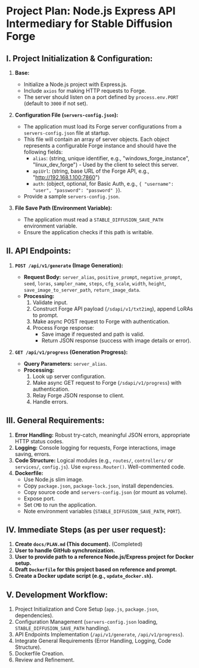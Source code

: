 # Project Plan: Node.js Express API Intermediary for Stable Diffusion Forge

## I. Project Initialization & Configuration:

1.  **Base:**
    *   Initialize a Node.js project with Express.js.
    *   Include `axios` for making HTTP requests to Forge.
    *   The server should listen on a port defined by `process.env.PORT` (default to `3000` if not set).

2.  **Configuration File (`servers-config.json`):**
    *   The application must load its Forge server configurations from a `servers-config.json` file at startup.
    *   This file will contain an array of server objects. Each object represents a configurable Forge instance and should have the following fields:
        *   `alias`: (string, unique identifier, e.g., "windows_forge_instance", "linux_dev_forge") - Used by the client to select this server.
        *   `apiUrl`: (string, base URL of the Forge API, e.g., "http://192.168.1.100:7860")
        *   `auth`: (object, optional, for Basic Auth, e.g., `{ "username": "user", "password": "password" }`).
    *   Provide a sample `servers-config.json`.

3.  **File Save Path (Environment Variable):**
    *   The application must read a `STABLE_DIFFUSION_SAVE_PATH` environment variable.
    *   Ensure the application checks if this path is writable.

## II. API Endpoints:

1.  **`POST /api/v1/generate` (Image Generation):**
    *   **Request Body:** `server_alias`, `positive_prompt`, `negative_prompt`, `seed`, `loras`, `sampler_name`, `steps`, `cfg_scale`, `width`, `height`, `save_image_to_server_path`, `return_image_data`.
    *   **Processing:**
        1.  Validate input.
        2.  Construct Forge API payload (`/sdapi/v1/txt2img`), append LoRAs to prompt.
        3.  Make async POST request to Forge with authentication.
        4.  Process Forge response:
            *   Save image if requested and path is valid.
            *   Return JSON response (success with image details or error).

2.  **`GET /api/v1/progress` (Generation Progress):**
    *   **Query Parameters:** `server_alias`.
    *   **Processing:**
        1.  Look up server configuration.
        2.  Make async GET request to Forge (`/sdapi/v1/progress`) with authentication.
        3.  Relay Forge JSON response to client.
        4.  Handle errors.

## III. General Requirements:

1.  **Error Handling:** Robust try-catch, meaningful JSON errors, appropriate HTTP status codes.
2.  **Logging:** Console logging for requests, Forge interactions, image saving, errors.
3.  **Code Structure:** Logical modules (e.g., `routes/`, `controllers/` or `services/`, `config.js`). Use `express.Router()`. Well-commented code.
4.  **Dockerfile:**
    *   Use Node.js slim image.
    *   Copy `package.json`, `package-lock.json`, install dependencies.
    *   Copy source code and `servers-config.json` (or mount as volume).
    *   Expose port.
    *   Set `CMD` to run the application.
    *   Note environment variables (`STABLE_DIFFUSION_SAVE_PATH`, `PORT`).

## IV. Immediate Steps (as per user request):

1.  **Create `docs/PLAN.md` (This document).** (Completed)
2.  **User to handle GitHub synchronization.**
3.  **User to provide path to a reference Node.js/Express project for Docker setup.**
4.  **Draft `Dockerfile` for this project based on reference and prompt.**
5.  **Create a Docker update script (e.g., `update_docker.sh`).**

## V. Development Workflow:

1.  Project Initialization and Core Setup (`app.js`, `package.json`, dependencies).
2.  Configuration Management (`servers-config.json` loading, `STABLE_DIFFUSION_SAVE_PATH` handling).
3.  API Endpoints Implementation (`/api/v1/generate`, `/api/v1/progress`).
4.  Integrate General Requirements (Error Handling, Logging, Code Structure).
5.  Dockerfile Creation.
6.  Review and Refinement. 